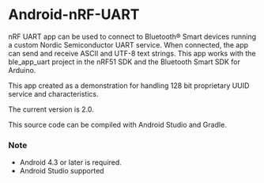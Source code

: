 # Android-nRF-UART

nRF UART app can be used to connect to Bluetooth® Smart devices running a custom Nordic Semiconductor UART service. When connected, the app can send and receive ASCII and UTF-8 text strings. This app works with the ble_app_uart project in the nRF51 SDK and the Bluetooth Smart SDK for Arduino. 

This app created as a demonstration for handling 128 bit proprietary UUID service and characteristics. 

The current version is 2.0. 

This source code can be compiled with Android Studio and Gradle. 

### Note
- Android 4.3 or later is required.
- Android Studio supported 

